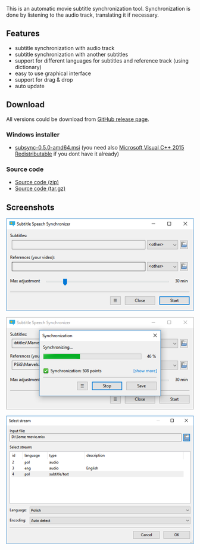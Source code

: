This is an automatic movie subtitle synchronization tool.
Synchronization is done by listening to the audio track, translating it if necessary.

## Features
* subtitle synchronization with audio track
* subtitle synchronization with another subtitles
* support for different languages for subtitles and reference track (using dictionary)
* easy to use graphical interface
* support for drag & drop
* auto update

## Download
All versions could be download from [GitHub release page](https://github.com/sc0ty/subsync/releases).

### Windows installer
* [subsync-0.5.0-amd64.msi](https://github.com/sc0ty/subsync/releases/download/0.5/subsync-0.5.0-amd64.msi)
(you need also [Microsoft Visual C++ 2015 Redistributable](https://www.microsoft.com/en-us/download/details.aspx?id=53587) if you dont have it already)

### Source code
* [Source code (zip)](https://github.com/sc0ty/subsync/archive/0.5.zip)
* [Source code (tar.gz)](https://github.com/sc0ty/subsync/archive/0.5.tar.gz)

## Screenshots
![screenshot 1](img/screen1.png)

![screenshot 2](img/screen2.png)

![screenshot 3](img/screen3.png)

